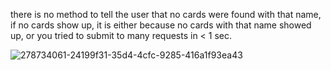
there is no method to tell the user that no cards were found with that name, if no cards show up, it is either because no cards with that name showed up, or you tried to submit to many requests in < 1 sec.

![278734061-24199f31-35d4-4cfc-9285-416a1f93ea43](https://github.com/SashaDmytryshyn/SimpleScryFallCardSearch/assets/59853695/6ecb40ff-edd4-4531-9eab-f87c631af70d)
